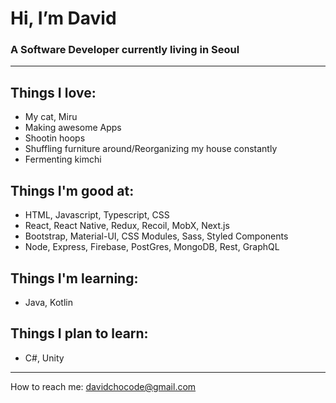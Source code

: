 # Hi, I’m David 
### A Software Developer currently living in Seoul

---
  
## Things I love:
  * My cat, Miru  
  * Making awesome Apps
  * Shootin hoops  
  * Shuffling furniture around/Reorganizing my house constantly
  * Fermenting kimchi  
      
## Things I'm good at:
  * HTML, Javascript, Typescript, CSS  
  * React, React Native, Redux, Recoil, MobX, Next.js
  * Bootstrap, Material-UI, CSS Modules, Sass, Styled Components
  * Node, Express, Firebase, PostGres, MongoDB, Rest, GraphQL
      
## Things I'm learning:
  * Java, Kotlin

## Things I plan to learn:
  * C#, Unity

---
  
How to reach me: davidchocode@gmail.com

